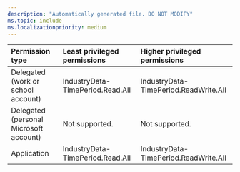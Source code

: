 ```yaml
---
description: "Automatically generated file. DO NOT MODIFY"
ms.topic: include
ms.localizationpriority: medium
---
```


|Permission type|Least privileged permissions|Higher privileged permissions|
|:---|:---|:---|
|Delegated (work or school account)|IndustryData-TimePeriod.Read.All|IndustryData-TimePeriod.ReadWrite.All|
|Delegated (personal Microsoft account)|Not supported.|Not supported.|
|Application|IndustryData-TimePeriod.Read.All|IndustryData-TimePeriod.ReadWrite.All|

